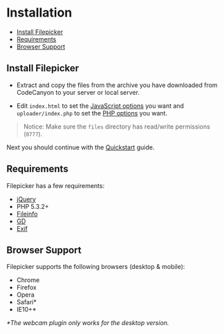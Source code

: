 # Installation

- [Install Filepicker](#install-filepicker)
- [Requirements](#requirements)
- [Browser Support](#browser-support)

## Install Filepicker

- Extract and copy the files from the archive you have downloaded from CodeCanyon to your server or local server.

- Edit `index.html` to set the [JavaScript options](configjs.md) you want and `uploader/index.php` to set the [PHP options](configphp.md) you want.

> Notice: Make sure the `files` directory has read/write permissions (`0777`).

Next you should continue with the [Quickstart](quick.md) guide.

## Requirements

Filepicker has a few requirements:

- [jQuery](https://jquery.com/)
- PHP 5.3.2+
- [Fileinfo](https://php.net/manual/ro/book.fileinfo.php)
- [GD](http://php.net/manual/en/book.image.php)
- [Exif](http://php.net/manual/en/book.exif.php) 

## Browser Support

Filepicker supports the following browsers (desktop & mobile):

- Chrome
- Firefox
- Opera
- Safari*
- IE10+*

_*The webcam plugin only works for the desktop version._ 

